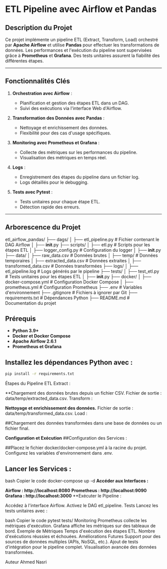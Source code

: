 # ETL Pipeline avec Airflow et Pandas

## Description du Projet

Ce projet implémente un pipeline ETL (Extract, Transform, Load) orchestré par **Apache Airflow** et utilise **Pandas** pour effectuer les transformations de données. Les performances et l'exécution du pipeline sont supervisées grâce à **Prometheus** et **Grafana**. Des tests unitaires assurent la fiabilité des différentes étapes.

---

## Fonctionnalités Clés

1. **Orchestration avec Airflow** :
   - Planification et gestion des étapes ETL dans un DAG.
   - Suivi des exécutions via l'interface Web d'Airflow.

2. **Transformation des Données avec Pandas** :
   - Nettoyage et enrichissement des données.
   - Flexibilité pour des cas d'usage spécifiques.

3. **Monitoring avec Prometheus et Grafana** :
   - Collecte des métriques sur les performances du pipeline.
   - Visualisation des métriques en temps réel.

4. **Logs** :
   - Enregistrement des étapes du pipeline dans un fichier log.
   - Logs détaillés pour le debugging.

5. **Tests avec Pytest** :
   - Tests unitaires pour chaque étape ETL.
   - Détection rapide des erreurs.

---

## Arborescence du Projet

etl_airflow_pandas/
├── dags/
│   ├── etl_pipeline.py              # Fichier contenant le DAG Airflow
│   ├── __init__.py
├── scripts/
│   ├── etl.py                       # Scripts pour les étapes ETL
│   ├── logger_config.py             # Configuration du logger
│   ├── __init__.py
├── data/
│   ├── raw_data.csv                 # Données brutes
│   ├── temp/                        # Données temporaires
│       ├── extracted_data.csv       # Données extraites
│       ├── transformed_data.csv     # Données transformées
├── logs/
│   ├── etl_pipeline.log             # Logs générés par le pipeline
├── tests/
│   ├── test_etl.py                  # Tests unitaires pour les étapes ETL
│   ├── __init__.py
├── docker/
│   ├── docker-compose.yml           # Configuration Docker Compose
│   ├── prometheus.yml               # Configuration Prometheus
├── .env                             # Variables d'environnement
├── .gitignore                       # Fichiers à ignorer par Git
├── requirements.txt                 # Dépendances Python
├── README.md                        # Documentation du projet


## Prérequis

- **Python 3.9+**
- **Docker et Docker Compose**
- **Apache Airflow 2.6.1**
- **Prometheus et Grafana**

## Installez les dépendances Python avec :
```bash
pip install -r requirements.txt
```
Étapes du Pipeline ETL
Extract :

**Chargement des données brutes depuis un fichier CSV.
Fichier de sortie : data/temp/extracted_data.csv.
Transform :

**Nettoyage et enrichissement des données.**
Fichier de sortie : data/temp/transformed_data.csv.
Load :

##Chargement des données transformées dans une base de données ou un fichier final.

**Configuration et Exécution**
##Configuration des Services :

##Placez le fichier docker/docker-compose.yml à la racine du projet.
Configurez les variables d'environnement dans .env.

## Lancer les Services :

bash
Copier le code
docker-compose up -d
**Accéder aux Interfaces :**

**Airflow : http://localhost:8080**
**Prometheus : http://localhost:9090**
**Grafana : http://localhost:3000**
**Exécuter le Pipeline :

Accédez à l'interface Airflow.
Activez le DAG etl_pipeline.
Tests
Lancez les tests unitaires avec :

bash
Copier le code
pytest tests/
Monitoring
Prometheus collecte les métriques d'exécution.
Grafana affiche les métriques sur des tableaux de bord.
Exemple de Métriques
Temps d'exécution des étapes ETL.
Nombre d'exécutions réussies et échouées.
Améliorations Futures
Support pour des sources de données multiples (APIs, NoSQL, etc.).
Ajout de tests d'intégration pour le pipeline complet.
Visualisation avancée des données transformées.

Auteur
Ahmed Nasri
